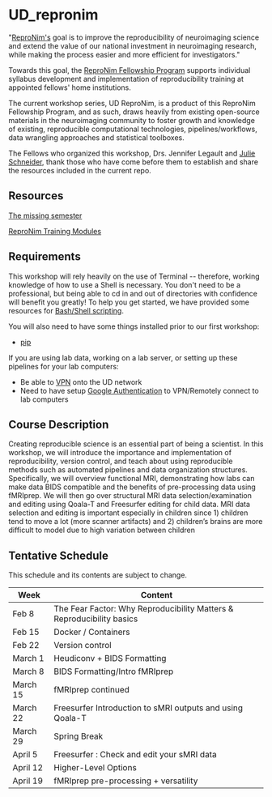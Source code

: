 # UD_repronim

"[ReproNim's](https://www.repronim.org/) goal is to improve the reproducibility of neuroimaging science and extend the value of our national investment in neuroimaging research, while making the process easier and more efficient for investigators."

Towards this goal, the [ReproNim Fellowship Program](https://www.repronim.org/fellowship.html) supports individual syllabus development and implementation of reproducibility training at appointed fellows' home institutions. 

The current workshop series, UD ReproNim, is a product of this ReproNim Fellowship Program, and as such, draws heavily from existing open-source materials in the neuroimaging community to foster growth and knowledge of existing, reproducible computational technologies, pipelines/workflows, data wrangling approaches and statistical toolboxes. 

The Fellows who organized this workshop, Drs. Jennifer Legault and [Julie Schneider](https://sites.udel.edu/jmschneider/), thank those who have come before them to establish and share the resources included in the current repo. 

## Resources
[The missing semester](https://missing.csail.mit.edu/)

[ReproNim Training Modules](https://www.repronim.org/teach.html)

## Requirements

This workshop will rely heavily on the use of Terminal -- therefore, working knowledge of how to use a Shell is necessary. You don't need to be a professional, but being able to cd in and out of directories with confidence will benefit you greatly! To help you get started, we have provided some resources for [Bash/Shell scripting](https://github.com/juliagoolia28/UD_repronim/tree/master/bash_unix_resources).

You will also need to have some things installed prior to our first workshop:
- [pip](https://pip.pypa.io/en/stable/reference/pip_install/)

If you are using lab data, working on a lab server, or setting up these pipelines for your lab computers:
- Be able to [VPN](https://udeploy.udel.edu/software/anyconnect-vpn/) onto the UD network
- Need to have setup [Google Authentication](https://services.udel.edu/TDClient/32/Portal/KB/ArticleDet?ID=4) to VPN/Remotely connect to lab computers

## Course Description

Creating reproducible science is an essential part of being a scientist.  In this workshop, we will introduce the importance and implementation of reproducibility, version control, and teach about using reproducible methods such as automated pipelines and data organization structures.  Specifically, we will overview functional MRI, demonstrating how labs can make data BIDS compatible and the benefits of pre-processing data using fMRIprep. We will then go over structural MRI data selection/examination and editing using Qoala-T and Freesurfer editing for child data.  MRI data selection and editing is important especially in children since 1) children tend to move a lot (more scanner artifacts) and 2) children’s brains are more difficult to model due to high variation between children

## Tentative Schedule

This schedule and its contents are subject to change.

| Week     | Content                                                               |
| -------- | --------------------------------------------------------------------- |
| Feb 8    | The Fear Factor: Why Reproducibility Matters & Reproducibility basics |
| Feb 15   | Docker / Containers                                                   |
| Feb 22   | Version control                                                       |
| March 1  | Heudiconv + BIDS Formatting                                           |
| March 8  | BIDS Formatting/Intro fMRIprep                                        |
| March 15 | fMRIprep continued                                                    |
| March 22 | Freesurfer Introduction to sMRI outputs and using Qoala-T             |
| March 29 | Spring Break                                                          |
| April 5  | Freesurfer : Check and edit your sMRI data                            |
| April 12 | Higher-Level Options                                                  |
| April 19 | fMRIprep pre-processing + versatility                                 |


